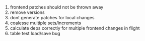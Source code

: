 
1. frontend patches should not be thrown away
2. remove versions
3. dont generate patches for local changes
4. coalesse multiple sets/increments
5. calculate deps correctly for multiple frontend changes in flight
6. table test load/save bug
